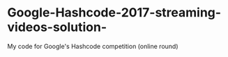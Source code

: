 # Google-Hashcode-2017-streaming-videos-solution-
My code for Google's Hashcode competition (online round)
